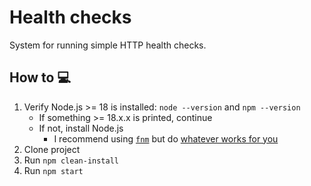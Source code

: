 # Health checks

System for running simple HTTP health checks.

## How to 💻

1. Verify Node.js >= 18 is installed: `node --version` and `npm --version`
   - If something >= 18.x.x is printed, continue
   - If not, install Node.js
     - I recommend using [`fnm`](https://github.com/Schniz/fnm) but do [whatever works for you](https://nodejs.org/en/learn/getting-started/how-to-install-nodejs)
1. Clone project
1. Run `npm clean-install`
1. Run `npm start`
